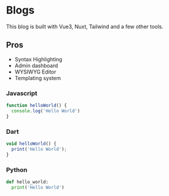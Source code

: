 # Blogs
This blog is built with Vue3, Nuxt, Tailwind and a few other tools.

## Pros

- Syntax Highlighting
- Admin dashboard
- WYSIWYG Editor
- Templating system

### Javascript

```js
function helloWorld() {
  console.log('Hello World')
}
```

### Dart

```js
void helloWorld() {
  print('Hello World');
}
```


### Python

```py
def hello_world:
  print('Hello World')
```